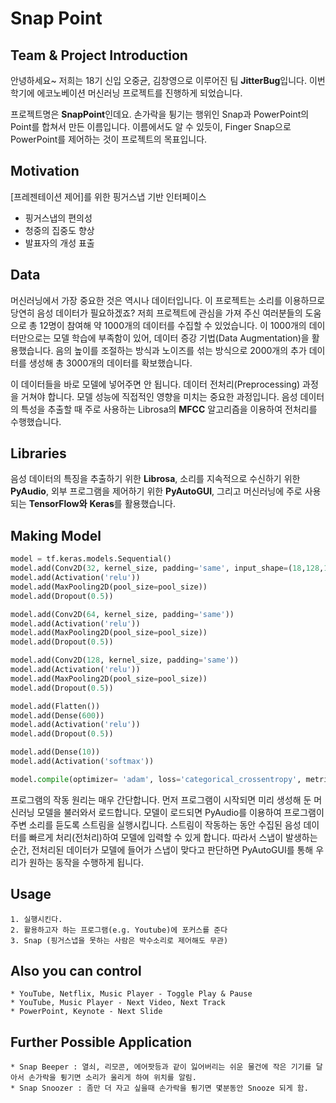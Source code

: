 # Snap Point

## Team & Project Introduction

안녕하세요~ 저희는 18기 신입 오중균, 김창영으로 이루어진 팀 **JitterBug**입니다. 
이번 학기에 에코노베이션 머신러닝 프로젝트를 진행하게 되었습니다.

프로젝트명은 **SnapPoint**인데요. 
손가락을 튕기는 행위인 Snap과 PowerPoint의 Point를 합쳐서 만든 이름입니다. 
이름에서도 알 수 있듯이, Finger Snap으로 PowerPoint를 제어하는 것이 프로젝트의 목표입니다. 

## Motivation
[프레젠테이션 제어]를 위한 핑거스냅 기반 인터페이스
* 핑거스냅의 편의성
* 청중의 집중도 향상
* 발표자의 개성 표출

## Data
머신러닝에서 가장 중요한 것은 역시나 데이터입니다.
이 프로젝트는 소리를 이용하므로 당연히 음성 데이터가 필요하겠죠?
저희 프로젝트에 관심을 가져 주신 여러분들의 도움으로 총 12명이 참여해 약 1000개의 데이터를 수집할 수 있었습니다.
이 1000개의 데이터만으로는 모델 학습에 부족함이 있어, 데이터 증강 기법(Data Augmentation)을 활용했습니다.
음의 높이를 조절하는 방식과 노이즈를 섞는 방식으로 2000개의 추가 데이터를 생성해 총 3000개의 데이터를 확보했습니다.

이 데이터들을 바로 모델에 넣어주면 안 됩니다. 데이터 전처리(Preprocessing) 과정을 거쳐야 합니다.
모델 성능에 직접적인 영향을 미치는 중요한 과정입니다. 음성 데이터의 특성을 추출할 때 주로 사용하는 Librosa의 **MFCC** 알고리즘을 이용하여 전처리를 수행했습니다.

## Libraries
음성 데이터의 특징을 추출하기 위한 **Librosa**,
소리를 지속적으로 수신하기 위한 **PyAudio**,
외부 프로그램을 제어하기 위한 **PyAutoGUI**,
그리고 머신러닝에 주로 사용되는 **TensorFlow와** **Keras**를 활용했습니다.

## Making Model
```python
model = tf.keras.models.Sequential()
model.add(Conv2D(32, kernel_size, padding='same', input_shape=(18,128,1)))
model.add(Activation('relu'))
model.add(MaxPooling2D(pool_size=pool_size))
model.add(Dropout(0.5))

model.add(Conv2D(64, kernel_size, padding='same'))
model.add(Activation('relu'))
model.add(MaxPooling2D(pool_size=pool_size))
model.add(Dropout(0.5))

model.add(Conv2D(128, kernel_size, padding='same'))
model.add(Activation('relu'))
model.add(MaxPooling2D(pool_size=pool_size))
model.add(Dropout(0.5))

model.add(Flatten())
model.add(Dense(600))
model.add(Activation('relu'))
model.add(Dropout(0.5))

model.add(Dense(10))
model.add(Activation('softmax'))

model.compile(optimizer= 'adam', loss='categorical_crossentropy', metrics = ['accuracy'])
```

프로그램의 작동 원리는 매우 간단합니다.
먼저 프로그램이 시작되면 미리 생성해 둔 머신러닝 모델을 불러와서 로드합니다.
모델이 로드되면 PyAudio를 이용하여 프로그램이 주변 소리를 듣도록 스트림을 실행시킵니다.
스트림이 작동하는 동안 수집된 음성 데이터를 빠르게 처리(전처리)하여 모델에 입력할 수 있게 합니다.
따라서 스냅이 발생하는 순간, 전처리된 데이터가 모델에 들어가 스냅이 맞다고 판단하면 PyAutoGUI를 통해 우리가 원하는 동작을 수행하게 됩니다.

## Usage
	1. 실행시킨다.
	2. 활용하고자 하는 프로그램(e.g. Youtube)에 포커스를 준다
	3. Snap (핑거스냅을 못하는 사람은 박수소리로 제어해도 무관)

## Also you can control
	* YouTube, Netflix, Music Player - Toggle Play & Pause
	* YouTube, Music Player - Next Video, Next Track
	* PowerPoint, Keynote - Next Slide

## Further Possible Application
	* Snap Beeper : 열쇠, 리모콘, 에어팟등과 같이 잃어버리는 쉬운 물건에 작은 기기를 달아서 손가락을 튕기면 소리가 울리게 하여 위치를 알림.
	* Snap Snoozer : 좀만 더 자고 싶을때 손가락을 튕기면 몇분동안 Snooze 되게 함. 

